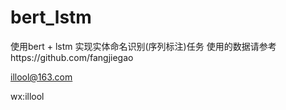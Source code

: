 # bert_lstm

使用bert + lstm 实现实体命名识别(序列标注)任务
使用的数据请参考https://github.com/fangjiegao

illool@163.com

wx:illool
